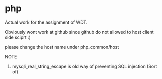 # php
Actual work for the assignment of WDT.

Obviously wont work at github since github do not allowed to host client side sciprt :)

please change the host name under php_common/host

NOTE
1. mysqli_real_string_escape is old way of preventing SQL injection (Sort of)
